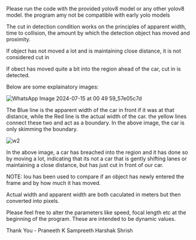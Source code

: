 Please run the code with the provided yolov8 model or any other yolov8 model. the program amy not be compatible with early yolo models

The cut in detection condition works on the principles of apparent width, time to collision, the amount by which the detection object has moved and proximity. 

If object has not moved a lot and is maintaining close distance, it is not considered cut in

If obect has moved quite a bit into the region ahead of the car, cut in is detected. 

Below are some explainatory images: 

![WhatsApp Image 2024-07-15 at 00 49 59_57e05c7d](https://github.com/user-attachments/assets/a72bd68f-c29d-430d-8d81-8ece83f62b4b)

The Blue line is the apparent width of the car in front if it was at that distance, while the Red line is the actual width of the car. the yellow lines connect these two and act as a boundary. In the above image, the car is only skimming the boundary.

![w2](https://github.com/user-attachments/assets/47ded64c-7ac0-4d5e-bd7b-de6ee8faac63)

In the above image, a car has breached into the region and it has done so by moving a lot, indicating that its not a car that is gently shifting lanes or maintaining a close distance, but has just cut in front of our car.

NOTE:
Iou has been used to compare if an object has newly entered the frame and by how much it has moved.

Actual width and apparent width are both caculated in meters but then converted into pixels.

Please feel free to alter the parameters like speed, focal length etc at the beginning of the program. These are intended to be dynamic values.

Thank You -
Praneeth K
Sampreeth 
Harshak 
Shrish
